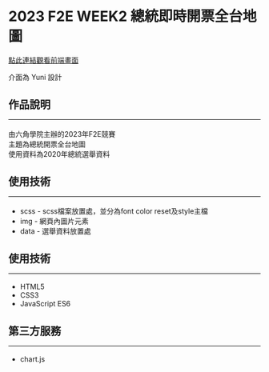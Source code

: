# 2023 F2E WEEK2 總統即時開票全台地圖


<a href="https://nainaikuo.github.io/2023_F2E_WEEK2/" target="_blank">點此連結觀看前端畫面</a>
<p>介面為 Yuni 設計</p>
<h2 style="padding-bottom:16px;border-bottom: 1px solid #000;">作品說明</h2> 
      <p>由六角學院主辦的2023年F2E競賽<br>
        主題為總統開票全台地圖<br>
        使用資料為2020年總統選舉資料
      </p>
    <h2 style="padding-bottom:16px;border-bottom: 1px solid #000;">使用技術</h2>
      <ul>
      <li>scss - scss檔案放置處，並分為font color reset及style主檔</li>
      <li>img - 網頁內圖片元素</li>
      <li>data - 選舉資料放置處</li>
      </ul>
      <h2 style="padding-bottom:16px;border-bottom: 1px solid #000;">使用技術</h2>
      <ul>
      <li>HTML5</li>
      <li>CSS3</li>
      <li>JavaScript ES6</li>
      </ul>
      <h2 style="padding-bottom:16px;border-bottom: 1px solid #000;">第三方服務</h2>
      <ul>
      <li>chart.js</li>
      </ul>
